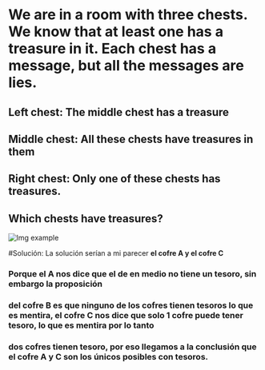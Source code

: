 # We are in a room with three chests. We know that at least one has a treasure in it. Each chest has a message, but all the messages are lies.

## Left chest: The middle chest has a treasure
## Middle chest: All these chests have treasures in them
## Right chest: Only one of these chests has treasures.

## Which chests have treasures?

![Img example](https://user-images.githubusercontent.com/29307118/202836372-19159ef8-14d5-4ecf-b08c-819b05e79f81.png)

#Solución: La solución serían a mi parecer **el cofre A y el cofre C**
### Porque el A nos dice que el de en medio no tiene un tesoro, sin embargo la proposición
### del cofre B es que ninguno de los cofres tienen tesoros lo que es mentira, el cofre C nos dice que solo 1 cofre puede tener tesoro, lo que es mentira por lo tanto
### dos cofres tienen tesoro, por eso llegamos a la conclusión que el cofre A y C son los únicos posibles con tesoros.
